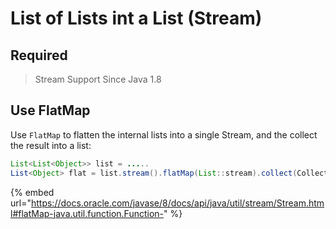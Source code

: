 # List of Lists int a List (Stream)

## Required

> Stream Support Since Java 1.8



## Use FlatMap

Use `FlatMap` to flatten the internal lists into a single Stream, and the collect the result into a list:

```java
List<List<Object>> list = .....
List<Object> flat = list.stream().flatMap(List::stream).collect(Collectors.toList());
```



{% embed url="https://docs.oracle.com/javase/8/docs/api/java/util/stream/Stream.html#flatMap-java.util.function.Function-" %}
